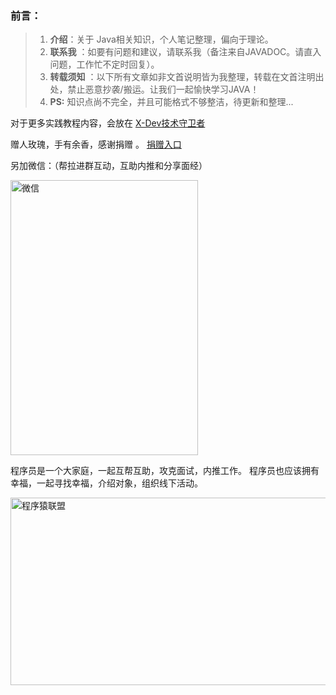 ### 前言：

> 1. **介绍**：关于 Java相关知识，个人笔记整理，偏向于理论。
> 2. **联系我** ：如要有问题和建议，请联系我（备注来自JAVADOC。请直入问题，工作忙不定时回复）。
> 3. **转载须知** ：以下所有文章如非文首说明皆为我整理，转载在文首注明出处，禁止恶意抄袭/搬运。让我们一起愉快学习JAVA！
> 4. **PS:** 知识点尚不完全，并且可能格式不够整洁，待更新和整理...

对于更多实践教程内容，会放在 [X-Dev技术守卫者]( http://dev.itqu.net/) 

赠人玫瑰，手有余香，感谢捐赠 。 [捐赠入口](http://dev.itqu.net/xstore/donate/index.html)                                                

另加微信：（帮拉进群互动，互助内推和分享面经） 

  <img src="https://xxxgod.github.io/JavaDoc/image/exchange/wechat.jpg" alt="微信" width="300" height="440">

程序员是一个大家庭，一起互帮互助，攻克面试，内推工作。
程序员也应该拥有幸福，一起寻找幸福，介绍对象，组织线下活动。

<img src="https://xxxgod.github.io/JavaDoc/image/exchange/zsxq.jpg" alt="程序猿联盟" width="600" height="300">







